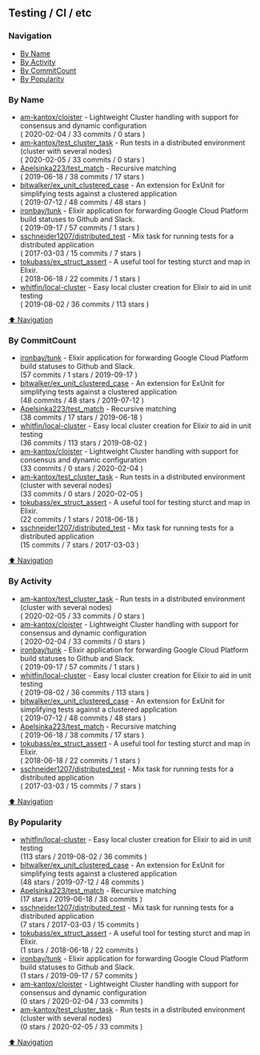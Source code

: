 ## Testing / CI / etc

### Navigation

- [By Name](#by-name)
- [By Activity](#by-activity)
- [By CommitCount](#by-commitcount)
- [By Popularity](#by-popularity)

### By Name
<!-- PROJECTS_LIST -->
- [am-kantox/cloister](https://github.com/am-kantox/cloister) - Lightweight Cluster handling with support for consensus and dynamic configuration <br/> ( 2020-02-04 / 33 commits / 0 stars )
- [am-kantox/test_cluster_task](https://github.com/am-kantox/test_cluster_task) - Run tests in a distributed environment (cluster with several nodes) <br/> ( 2020-02-05 / 33 commits / 0 stars )
- [Apelsinka223/test_match](https://github.com/Apelsinka223/test_match) - Recursive matching <br/> ( 2019-06-18 / 38 commits / 17 stars )
- [bitwalker/ex_unit_clustered_case](https://github.com/bitwalker/ex_unit_clustered_case) - An extension for ExUnit for simplifying tests against a clustered application <br/> ( 2019-07-12 / 48 commits / 48 stars )
- [ironbay/tunk](https://github.com/ironbay/tunk) - Elixir application for forwarding Google Cloud Platform build statuses to Github and Slack. <br/> ( 2019-09-17 / 57 commits / 1 stars )
- [sschneider1207/distributed_test](https://github.com/sschneider1207/distributed_test) - Mix task for running tests for a distributed application <br/> ( 2017-03-03 / 15 commits / 7 stars )
- [tokubass/ex_struct_assert](https://github.com/tokubass/ex_struct_assert) - A useful tool for testing sturct and map in Elixir. <br/> ( 2018-06-18 / 22 commits / 1 stars )
- [whitfin/local-cluster](https://github.com/whitfin/local-cluster) - Easy local cluster creation for Elixir to aid in unit testing <br/> ( 2019-08-02 / 36 commits / 113 stars )
<!-- /PROJECTS_LIST -->

[⬆ Navigation](#navigation)

### By CommitCount
<!-- COMMITCOUNT_LIST -->
- [ironbay/tunk](https://github.com/ironbay/tunk) - Elixir application for forwarding Google Cloud Platform build statuses to Github and Slack. <br/> (57 commits / 1 stars / 2019-09-17 )
- [bitwalker/ex_unit_clustered_case](https://github.com/bitwalker/ex_unit_clustered_case) - An extension for ExUnit for simplifying tests against a clustered application <br/> (48 commits / 48 stars / 2019-07-12 )
- [Apelsinka223/test_match](https://github.com/Apelsinka223/test_match) - Recursive matching <br/> (38 commits / 17 stars / 2019-06-18 )
- [whitfin/local-cluster](https://github.com/whitfin/local-cluster) - Easy local cluster creation for Elixir to aid in unit testing <br/> (36 commits / 113 stars / 2019-08-02 )
- [am-kantox/cloister](https://github.com/am-kantox/cloister) - Lightweight Cluster handling with support for consensus and dynamic configuration <br/> (33 commits / 0 stars / 2020-02-04 )
- [am-kantox/test_cluster_task](https://github.com/am-kantox/test_cluster_task) - Run tests in a distributed environment (cluster with several nodes) <br/> (33 commits / 0 stars / 2020-02-05 )
- [tokubass/ex_struct_assert](https://github.com/tokubass/ex_struct_assert) - A useful tool for testing sturct and map in Elixir. <br/> (22 commits / 1 stars / 2018-06-18 )
- [sschneider1207/distributed_test](https://github.com/sschneider1207/distributed_test) - Mix task for running tests for a distributed application <br/> (15 commits / 7 stars / 2017-03-03 )
<!-- /COMMITCOUNT_LIST -->
[⬆ Navigation](#navigation)

### By Activity
<!-- ACTIVITY_LIST -->
- [am-kantox/test_cluster_task](https://github.com/am-kantox/test_cluster_task) - Run tests in a distributed environment (cluster with several nodes) <br/> ( 2020-02-05 / 33 commits / 0 stars )
- [am-kantox/cloister](https://github.com/am-kantox/cloister) - Lightweight Cluster handling with support for consensus and dynamic configuration <br/> ( 2020-02-04 / 33 commits / 0 stars )
- [ironbay/tunk](https://github.com/ironbay/tunk) - Elixir application for forwarding Google Cloud Platform build statuses to Github and Slack. <br/> ( 2019-09-17 / 57 commits / 1 stars )
- [whitfin/local-cluster](https://github.com/whitfin/local-cluster) - Easy local cluster creation for Elixir to aid in unit testing <br/> ( 2019-08-02 / 36 commits / 113 stars )
- [bitwalker/ex_unit_clustered_case](https://github.com/bitwalker/ex_unit_clustered_case) - An extension for ExUnit for simplifying tests against a clustered application <br/> ( 2019-07-12 / 48 commits / 48 stars )
- [Apelsinka223/test_match](https://github.com/Apelsinka223/test_match) - Recursive matching <br/> ( 2019-06-18 / 38 commits / 17 stars )
- [tokubass/ex_struct_assert](https://github.com/tokubass/ex_struct_assert) - A useful tool for testing sturct and map in Elixir. <br/> ( 2018-06-18 / 22 commits / 1 stars )
- [sschneider1207/distributed_test](https://github.com/sschneider1207/distributed_test) - Mix task for running tests for a distributed application <br/> ( 2017-03-03 / 15 commits / 7 stars )
<!-- /ACTIVITY_LIST -->

[⬆ Navigation](#navigation)

### By Popularity
<!-- POPULARITY_LIST -->
- [whitfin/local-cluster](https://github.com/whitfin/local-cluster) - Easy local cluster creation for Elixir to aid in unit testing <br/> (113 stars / 2019-08-02 / 36 commits )
- [bitwalker/ex_unit_clustered_case](https://github.com/bitwalker/ex_unit_clustered_case) - An extension for ExUnit for simplifying tests against a clustered application <br/> (48 stars / 2019-07-12 / 48 commits )
- [Apelsinka223/test_match](https://github.com/Apelsinka223/test_match) - Recursive matching <br/> (17 stars / 2019-06-18 / 38 commits )
- [sschneider1207/distributed_test](https://github.com/sschneider1207/distributed_test) - Mix task for running tests for a distributed application <br/> (7 stars / 2017-03-03 / 15 commits )
- [tokubass/ex_struct_assert](https://github.com/tokubass/ex_struct_assert) - A useful tool for testing sturct and map in Elixir. <br/> (1 stars / 2018-06-18 / 22 commits )
- [ironbay/tunk](https://github.com/ironbay/tunk) - Elixir application for forwarding Google Cloud Platform build statuses to Github and Slack. <br/> (1 stars / 2019-09-17 / 57 commits )
- [am-kantox/cloister](https://github.com/am-kantox/cloister) - Lightweight Cluster handling with support for consensus and dynamic configuration <br/> (0 stars / 2020-02-04 / 33 commits )
- [am-kantox/test_cluster_task](https://github.com/am-kantox/test_cluster_task) - Run tests in a distributed environment (cluster with several nodes) <br/> (0 stars / 2020-02-05 / 33 commits )
<!-- /POPULARITY_LIST -->

[⬆ Navigation](#navigation)
